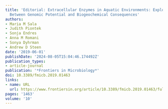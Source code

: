 ```yaml
---
title: 'Editorial: Extracellular Enzymes in Aquatic Environments: Exploring the Link
  Between Genomic Potential and Biogeochemical Consequences'
authors:
- Maria M Sala
- Judith Piontek
- Sonja Endres
- Anna M Romani
- Sonya Dyhrman
- Andrew D Steen
date: '2019-06-01'
publishDate: '2024-08-05T15:04:46.174492Z'
publication_types:
- article-journal
publication: '*Frontiers in Microbiology*'
doi: 10.3389/fmicb.2019.01463
links:
- name: URL
  url: https://www.frontiersin.org/article/10.3389/fmicb.2019.01463/full
pages: '1463'
volume: '10'
---
```


